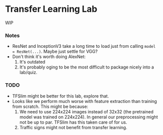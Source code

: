 # Transfer Learning Lab

WIP

### Notes

- ResNet and InceptionV3 take a long time to load just from
calling `model = ResNet(...)`. Maybe just settle for VGG? 
- Don't think it's worth doing AlexNet:
    1. It's outdated
    2. It's probably oging to be the most difficult to package nicely into
    a lab/quiz.

### TODO

- TFSlim might be better for this lab, explore that. 
- Looks like we perform much worse with feature extraction
than training from scratch. This might be because:
    1. We need to use 224x224 images instead of 32x32 (the pretrained
    model was trained on 224x224). In general our preprocessing might
    not be up to par. TFSlim has this taken care of for us.
    2. Traffic signs might not benefit from transfer learning.

